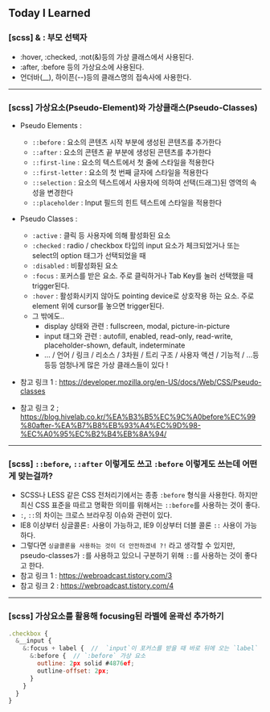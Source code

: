 ## Today I Learned

### [scss] & : 부모 선택자

- :hover, :checked, :not(&)등의 가상 클래스에서 사용된다.
- :after, :before 등의 가상요소에 사용된다.
- 언더바(\_\_), 하이픈(--)등의 클래스명의 접속사에 사용한다.

---

### [scss] 가상요소(Pseudo-Element)와 가상클래스(Pseudo-Classes)

- Pseudo Elements :

  - `::before` : 요소의 콘텐츠 시작 부분에 생성된 콘텐츠를 추가한다
  - `::after` : 요소의 콘텐츠 끝 부분에 생성된 콘텐츠를 추가한다
  - `::first-line` : 요소의 텍스트에서 첫 줄에 스타일을 적용한다
  - `::first-letter` : 요소의 첫 번째 글자에 스타일을 적용한다
  - `::selection` : 요소의 텍스트에서 사용자에 의하여 선택(드래그)된 영역의 속성을 변경한다
  - `::placeholder` : Input 필드의 힌트 텍스트에 스타일을 적용한다

- Pseudo Classes :

  - `:active` : 클릭 등 사용자에 의해 활성화된 요소
  - `:checked` : radio / checkbox 타입의 input 요소가 체크되었거나 또는 select의 option 태그가 선택되었을 때
  - `:disabled` : 비활성화된 요소
  - `:focus` : 포커스를 받은 요소. 주로 클릭하거나 Tab Key를 눌러 선택했을 때 trigger된다.
  - `:hover` : 활성화시키지 않아도 pointing device로 상호작용 하는 요소. 주로 element 위에 cursor를 놓으면 trigger된다.
  - 그 밖에도..
    - display 상태와 관련 : fullscreen, modal, picture-in-picture
    - input 태그와 관련 : autofill, enabled, read-only, read-write, placeholder-shown, default, indeterminate
    - ... / 언어 / 링크 / 리소스 / 3차원 / 트리 구조 / 사용자 액션 / 기능적 / ...등등등 엄청나게 많은 가상 클래스들이 있다 !

- 참고 링크 1 : https://developer.mozilla.org/en-US/docs/Web/CSS/Pseudo-classes
- 참고 링크 2 ; https://blog.hivelab.co.kr/%EA%B3%B5%EC%9C%A0before%EC%99%80after-%EA%B7%B8%EB%93%A4%EC%9D%98-%EC%A0%95%EC%B2%B4%EB%8A%94/

---

### [scss] `::before`, `::after` 이렇게도 쓰고 `:before` 이렇게도 쓰는데 어떤게 맞는걸까?

- SCSS나 LESS 같은 CSS 전처리기에서는 종종 `:before` 형식을 사용한다. 하지만 최신 CSS 표준을 따르고 명확한 의미를 위해서는 `::before`를 사용하는 것이 좋다.
- `:`, `::`의 차이는 크로스 브라우징 이슈와 관련이 있다.
- IE8 이상부터 싱글콜론`:` 사용이 가능하고, IE9 이상부터 더블 콜론 `::` 사용이 가능하다.
- 그렇다면 `싱글콜론을 사용하는 것이 더 안전하겠네 ?!` 라고 생각할 수 있지만, pseudo-classes가 `:`를 사용하고 있으니 구분하기 위해 `::`를 사용하는 것이 좋다고 한다.
- 참고 링크 1 : https://webroadcast.tistory.com/3
- 참고 링크 2 : https://webroadcast.tistory.com/4

---

### [scss] 가상요소를 활용해 focusing된 라벨에 윤곽선 추가하기

```javascript
.checkbox {
  &__input {
    &:focus + label {  //  `input`이 포커스를 받을 때 바로 뒤에 오는 `label` 요소에 스타일을 적용
      &:before {  // `:before` 가상 요소
        outline: 2px solid #4876ef;
        outline-offset: 2px;
      }
    }
  }
}
```
